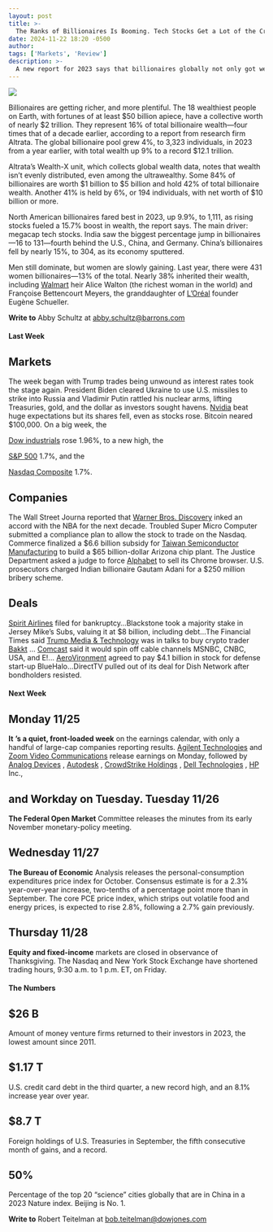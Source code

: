 ```yaml
---
layout: post
title: >-
  The Ranks of Billionaires Is Booming. Tech Stocks Get a Lot of the Credit.
date: 2024-11-22 18:20 -0500
author: 
tags: ['Markets', 'Review']
description: >-
  A new report for 2023 says that billionaires globally not only got wealthier, but their numbers also increased significantly. Still, North America leads the pack, with much of its growth fueled by tech.
---
```





 


 





![](https://images.barrons.com/im-59277466?width=548&height=365)











Billionaires are getting richer, and more plentiful. The 18 wealthiest people on Earth, with fortunes of at least \$50 billion apiece, have a collective worth of nearly \$2 trillion. They represent 16% of total billionaire wealth—four times that of a decade earlier, according to a report from research firm Altrata. The global billionaire pool grew 4%, to 3,323 individuals, in 2023 from a year earlier, with total wealth up 9% to a record \$12.1 trillion.


 Altrata’s Wealth-X unit, which collects global wealth data, notes that wealth isn’t evenly distributed, even among the ultrawealthy. Some 84% of billionaires are worth \$1 billion to \$5 billion and hold 42% of total billionaire wealth. Another 41% is held by 6%, or 194 individuals, with net worth of \$10 billion or more.






North American billionaires fared best in 2023, up 9.9%, to 1,111, as rising stocks fueled a 15.7% boost in wealth, the report says. The main driver: megacap tech stocks. India saw the biggest percentage jump in billionaires—16 to 131—fourth behind the U.S., China, and Germany. China’s billionaires fell by nearly 15%, to 304, as its economy sputtered.






Men still dominate, but women are slowly gaining. Last year, there were 431 women billionaires—13% of the total. Nearly 38% inherited their wealth, including
[Walmart](https://www.barrons.com/market-data/stocks/wmt?mod=article_chiclet) 
heir Alice Walton (the richest woman in the world) and Françoise Bettencourt Meyers, the granddaughter of
[L’Oréal](https://www.barrons.com/market-data/stocks/or?countrycode=fr&mod=article_chiclet)
founder Eugène Schueller.


**Write to** 
Abby Schultz at
[abby.schultz@barrons.com](mailto:abby.schultz@barrons.com)


#### Last Week

Markets
-------

 The week began with Trump trades being unwound as interest rates took the stage again. President Biden cleared Ukraine to use U.S. missiles to strike into Russia and Vladimir Putin rattled his nuclear arms, lifting Treasuries, gold, and the dollar as investors sought havens.
[Nvidia](https://www.barrons.com/market-data/stocks/nvda?mod=article_chiclet) 
beat huge expectations but its shares fell, even as stocks rose. Bitcoin neared \$100,000. On a big week, the

[Dow industrials](https://www.barrons.com/market-data/indexes/djia?mod=article_chiclet)
rose 1.96%, to a new high, the

[S&P 500](https://www.barrons.com/market-data/indexes/spx?mod=article_chiclet)
1.7%, and the

[Nasdaq Composite](https://www.barrons.com/market-data/indexes/comp?mod=article_chiclet)
1.7%.


Companies
---------

 The Wall Street Journa reported that
[Warner Bros. Discovery](https://www.barrons.com/market-data/stocks/wbd?mod=article_chiclet)
inked an accord with the NBA for the next decade. Troubled Super Micro Computer submitted a compliance plan to allow the stock to trade on the Nasdaq. Commerce finalized a \$6.6 billion subsidy for
[Taiwan Semiconductor Manufacturing](https://www.barrons.com/market-data/stocks/2330?countrycode=tw&mod=article_chiclet)
to build a \$65 billion-dollar Arizona chip plant. The Justice Department asked a judge to force
[Alphabet](https://www.barrons.com/market-data/stocks/googl?mod=article_chiclet)
to sell its Chrome browser. U.S. prosecutors charged Indian billionaire Gautam Adani for a \$250 million bribery scheme.


Deals
-----

 
[Spirit Airlines](https://www.barrons.com/market-data/stocks/saveq?mod=article_chiclet)
filed for bankruptcy…Blackstone took a majority stake in Jersey Mike’s Subs, valuing it at \$8 billion, including debt…The Financial Times said
[Trump Media & Technology](https://www.barrons.com/market-data/stocks/djt?mod=article_chiclet)
was in talks to buy crypto trader
[Bakkt](https://www.barrons.com/market-data/stocks/bkkt?mod=article_chiclet)
…
[Comcast](https://www.barrons.com/market-data/stocks/cmcsa?mod=article_chiclet)
said it would spin off cable channels MSNBC, CNBC, USA, and E!...
[AeroVironment](https://www.barrons.com/market-data/stocks/avav?mod=article_chiclet)
agreed to pay \$4.1 billion in stock for defense start-up BlueHalo...DirectTV pulled out of its deal for Dish Network after bondholders resisted.


#### Next Week

Monday 11/25
------------

 **It**
****’s** a quiet, front-loaded week**
on the earnings calendar, with only a handful of large-cap companies reporting results.
[Agilent Technologies](https://www.barrons.com/market-data/stocks/a?mod=article_chiclet)
and
[Zoom Video Communications](https://www.barrons.com/market-data/stocks/zm?mod=article_chiclet)
release earnings on Monday, followed by
[Analog Devices](https://www.barrons.com/market-data/stocks/adi?mod=article_chiclet)
,
[Autodesk](https://www.barrons.com/market-data/stocks/adsk?mod=article_chiclet)
,
[CrowdStrike Holdings](https://www.barrons.com/market-data/stocks/crwd?mod=article_chiclet)
,
[Dell Technologies](https://www.barrons.com/market-data/stocks/dell)
,
[HP](https://www.barrons.com/market-data/stocks/hpq?mod=article_chiclet)
 Inc.,




 and Workday on Tuesday.
Tuesday 11/26
-------------

 **The Federal Open Market** 
Committee releases the minutes from its early November monetary-policy meeting.


Wednesday 11/27
---------------

 **The Bureau of Economic**
Analysis releases the personal-consumption expenditures price index for October. Consensus estimate is for a 2.3% year-over-year increase, two-tenths of a percentage point more than in September. The core PCE price index, which strips out volatile food and energy prices, is expected to rise 2.8%, following a 2.7% gain previously.


Thursday 11/28
--------------

 **Equity and fixed-income**
markets are closed in observance of Thanksgiving. The Nasdaq and New York Stock Exchange have shortened trading hours, 9:30 a.m. to 1 p.m. ET, on Friday.


#### The Numbers

\$26 B
------

 Amount of money venture firms returned to their investors in 2023, the lowest amount since 2011.


\$1.17 T
--------

 U.S. credit card debt in the third quarter, a new record high, and an 8.1% increase year over year.


\$8.7 T
-------

 Foreign holdings of U.S. Treasuries in September, the fifth consecutive month of gains, and a record. 


50%
---

 Percentage of the top 20 “science” cities globally that are in China in a 2023 Nature index. Beijing is No. 1. 


**Write to** 
Robert Teitelman at
[bob.teitelman@dowjones.com](mailto:bob.teitelman@dowjones.com)









